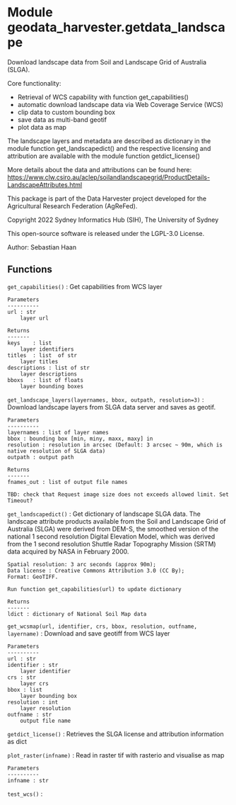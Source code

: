 Module geodata_harvester.getdata_landscape
==========================================
Download landscape data from Soil and Landscape Grid of Australia (SLGA).

Core functionality:
- Retrieval of WCS capability  with function get_capabilities()
- automatic download landscape data via Web Coverage Service (WCS)
- clip data to custom bounding box
- save data as multi-band geotif
- plot data as map

The landscape layers and metadata are described as dictionary in the module function get_landscapedict()
and the respective licensing and attribution are available with the module function getdict_license()

More details about the data and attributions can be found here:
https://www.clw.csiro.au/aclep/soilandlandscapegrid/ProductDetails-LandscapeAttributes.html

This package is part of the Data Harvester project developed for the Agricultural Research Federation (AgReFed).

Copyright 2022 Sydney Informatics Hub (SIH), The University of Sydney

This open-source software is released under the LGPL-3.0 License.

Author: Sebastian Haan

Functions
---------

    
`get_capabilities()`
:   Get capabilities from WCS layer
    
    Parameters
    ----------
    url : str
        layer url
    
    Returns
    -------
    keys    : list
        layer identifiers
    titles  : list  of str
        layer titles
    descriptions : list of str
        layer descriptions
    bboxs   : list of floats
        layer bounding boxes

    
`get_landscape_layers(layernames, bbox, outpath, resolution=3)`
:   Download landscape layers from SLGA data server and saves as geotif.
    
    Parameters
    ----------
    layernames : list of layer names
    bbox : bounding box [min, miny, maxx, maxy] in
    resolution : resolution in arcsec (Default: 3 arcsec ~ 90m, which is native resolution of SLGA data)
    outpath : output path
    
    Returns
    -------
    fnames_out : list of output file names
    
    TBD: check that Request image size does not exceeds allowed limit. Set Timeout?

    
`get_landscapedict()`
:   Get dictionary of landscape SLGA data.
    The landscape attribute products available from the Soil and Landscape Grid of Australia (SLGA)
    were derived from DEM-S, the smoothed version of the national 1 second resolution Digital Elevation Model,
    which was derived from the 1 second resolution Shuttle Radar Topography Mission (SRTM) data acquired by NASA in February 2000.
    
    Spatial resolution: 3 arc seconds (approx 90m);
    Data license : Creative Commons Attribution 3.0 (CC By);
    Format: GeoTIFF.
    
    Run function get_capabilities(url) to update dictionary
    
    Returns
    -------
    ldict : dictionary of National Soil Map data

    
`get_wcsmap(url, identifier, crs, bbox, resolution, outfname, layername)`
:   Download and save geotiff from WCS layer
    
    Parameters
    ----------
    url : str
    identifier : str
        layer identifier
    crs : str
        layer crs
    bbox : list
        layer bounding box
    resolution : int
        layer resolution
    outfname : str
        output file name

    
`getdict_license()`
:   Retrieves the SLGA license and attribution information as dict

    
`plot_raster(infname)`
:   Read in raster tif with rasterio and visualise as map
    
    Parameters
    ----------
    infname : str

    
`test_wcs()`
: